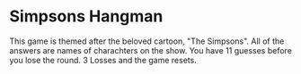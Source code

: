 <h1>Simpsons Hangman</h1>

This game is themed after the beloved cartoon, "The Simpsons".  All of the answers are names of charachters on the show. You have 11 guesses before you lose the round.  3 Losses and the game resets.
